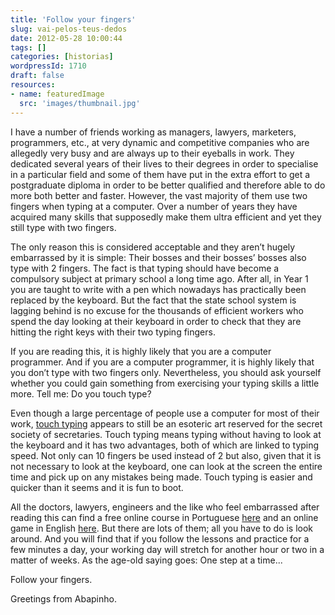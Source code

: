 ```yaml
---
title: 'Follow your fingers'
slug: vai-pelos-teus-dedos
date: 2012-05-28 10:00:44
tags: []
categories: [historias]
wordpressId: 1710
draft: false
resources:
- name: featuredImage
  src: 'images/thumbnail.jpg'
---
```

I have a number of friends working as managers, lawyers, marketers, programmers, etc., at very dynamic and competitive companies who are allegedly very busy and are always up to their eyeballs in work. They dedicated several years of their lives to their degrees in order to specialise in a particular field and some of them have put in the extra effort to get a postgraduate diploma in order to be better qualified and therefore able to do more both better and faster. However, the vast majority of them use two fingers when typing at a computer. Over a number of years they have acquired many skills that supposedly make them ultra efficient and yet they still type with two fingers.

<!--more-->

The only reason this is considered acceptable and they aren’t hugely embarrassed by it is simple: Their bosses and their bosses’ bosses also type with 2 fingers. The fact is that typing should have become a compulsory subject at primary school a long time ago. After all, in Year 1 you are taught to write with a pen which nowadays has practically been replaced by the keyboard. But the fact that the state school system is lagging behind is no excuse for the thousands of efficient workers who spend the day looking at their keyboard in order to check that they are hitting the right keys with their two typing fingers.

If you are reading this, it is highly likely that you are a computer programmer. And if you are a computer programmer, it is highly likely that you don’t type with two fingers only. Nevertheless, you should ask yourself whether you could gain something from exercising your typing skills a little more. Tell me: Do you touch type?

Even though a large percentage of people use a computer for most of their work, [touch typing][1] appears to still be an esoteric art reserved for the secret society of secretaries. Touch typing means typing without having to look at the keyboard and it has two advantages, both of which are linked to typing speed. Not only can 10 fingers be used instead of 2 but also, given that it is not necessary to look at the keyboard, one can look at the screen the entire time and pick up on any mistakes being made. Touch typing is easier and quicker than it seems and it is fun to boot.

All the doctors, lawyers, engineers and the like who feel embarrassed after reading this can find a free online course in Portuguese [here][2] and an online game in English [here][3]. But there are lots of them; all you have to do is look around. And you will find that if you follow the lessons and practice for a few minutes a day, your working day will stretch for another hour or two in a matter of weeks. As the age-old saying goes: One step at a time...

Follow your fingers.

Greetings from Abapinho.

   [1]: http://en.wikipedia.org/wiki/Touch_typing
   [2]: http://www.digicurso.com/
   [3]: http://www.jonmiles.co.uk/fingerjig.php
